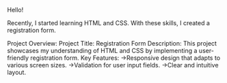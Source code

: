 Hello!

Recently, I started learning HTML and CSS. With these skills, I created a registration form.

Project Overview:
Project Title: Registration Form
Description: This project showcases my understanding of HTML and CSS by implementing a user-friendly registration form.
Key Features:
  ->Responsive design that adapts to various screen sizes.
  ->Validation for user input fields.
  ->Clear and intuitive layout.
